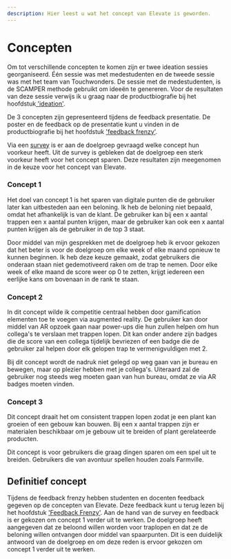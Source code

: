 ```yaml
---
description: Hier leest u wat het concept van Elevate is geworden.
---
```


# Concepten

Om tot verschillende concepten te komen zijn er twee ideation sessies georganiseerd. Één sessie was met medestudenten en de tweede sessie was met het team van Touchwonders. De sessie met de medestudenten, is de SCAMPER methode gebruikt om ideeën te genereren. Voor de resultaten van deze sessie verwijs ik u graag naar de productbiografie bij het hoofdstuk[ 'ideation'](https://s-sontoidjojo.gitbook.io/productbiografie/fase-2/ideation). 

De 3 concepten zijn gepresenteerd tijdens de feedback presentatie. De poster en de feedback op de presentatie kunt u vinden in de productbiografie bij het hoofdstuk ['feedback frenzy'](https://s-sontoidjojo.gitbook.io/productbiografie/fase-2/feedback-frenzy). 

Via een [survey](https://s-sontoidjojo.gitbook.io/productbiografie/frame-problem-and-ideate/survey) is er aan de doelgroep gevraagd welke concept hun voorkeur heeft. Uit de survey is gebleken dat de doelgroep een sterk voorkeur heeft voor het concept sparen. Deze resultaten zijn meegenomen in de keuze voor het concept van Elevate.    

### Concept 1

Het doel van concept 1 is het sparen van digitale punten die de gebruiker later kan uitbesteden aan een beloning. Ik heb de beloning niet bepaald, omdat het afhankelijk is van de klant. De gebruiker kan bij een x aantal trappen een x aantal punten krijgen, maar de gebruiker kan ook een x aantal punten krijgen als de gebruiker in de top 3 staat.

Door middel van mijn gesprekken met de doelgroep heb ik ervoor gekozen dat het beter is voor de doelgroep om elke week of elke maand opnieuw te kunnen beginnen. Ik heb deze keuze gemaakt, zodat gebruikers die onderaan staan niet gedemotiveerd raken om de trap te nemen. Door elke week of elke maand de score weer op 0 te zetten, krijgt iedereen een eerlijke kans om bovenaan in de rank te staan. 

### Concept 2

In dit concept wilde ik competitie centraal hebben door gamification elementen toe te voegen via augmented reality. De gebruiker kan door middel van AR opzoek gaan naar power-ups die hun zullen helpen om hun collega's te verslaan met trappen lopen. Dit kan onder andere zijn badges die de score van een collega tijdelijk bevriezen of een badge die de gebruiker zal helpen door elk gelopen trap te vermenigvuldigen met 2.

Bij dit concept wordt de nadruk niet gelegd op weg gaan van je bureau en bewegen, maar op plezier hebben met je collega's. Uiteraard zal de gebruiker nog steeds weg moeten gaan van hun bureau, omdat ze via AR badges moeten vinden.    

### Concept 3

Dit concept draait het om consistent trappen lopen zodat je een plant kan groeien of een gebouw kan bouwen. Bij een x aantal trappen zijn er materialen beschikbaar om je gebouw uit te breiden of plant gerelateerde producten. 

Dit concept is voor gebruikers die graag dingen sparen om een spel uit te breiden. Gebruikers die van avontuur spellen houden zoals Farmville. 

## Definitief concept

Tijdens de feedback frenzy hebben studenten en docenten feedback gegeven op de concepten van Elevate. Deze feedback kunt u terug lezen bij het hoofdstuk ['Feedback Frenzy'](https://s-sontoidjojo.gitbook.io/productbiografie/frame-problem-and-ideate/feedback-frenzy). Aan de hand van de survey en feedback is er gekozen om concept 1 verder uit te werken. De doelgroep heeft aangegeven dat ze beloond willen worden voor traplopen en dat ze de beloning willen ontvangen door middel van spaarpunten. Dit is een duidelijk antwoord van de doelgroep en om deze reden is ervoor gekozen om concept 1 verder uit te werken. 



